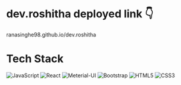 # dev.roshitha deployed link 👇

ranasinghe98.github.io/dev.roshitha

# Tech Stack

<img alt="JavaScript" src="https://img.shields.io/badge/javascript-%23323330.svg?style=for-the-badge&logo=javascript&logoColor=%23F7DF1E"/> 
<img alt="React" src="https://img.shields.io/badge/react-%2320232a.svg?style=for-the-badge&logo=react&logoColor=%2361DAFB"/>
<img alt="Meterial-UI" src="https://img.shields.io/badge/meterial ui-%230081CB.svg?style=for-the-badge&logo=mui&logoColor=white"/>
<img alt="Bootstrap" src="https://img.shields.io/badge/bootstrap-%23323330.svg?style=for-the-badge&logo=Bootstrap"/>
<img alt="HTML5" src="https://img.shields.io/badge/html 5-FB542B.svg?style=for-the-badge&logo=html5&logoColor=black"/>
<img alt="CSS3" src="https://img.shields.io/badge/css 3-blue.svg?style=for-the-badge&logo=css3&logoColor=white"/>
